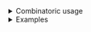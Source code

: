 <details>
<summary style="display: list-item;">Combinatoric usage</summary>

```no_run
# use bpaf::*;
# #[allow(dead_code)]
#[derive(Debug, Clone)]
pub struct Options {
    multi: Vec<Multi>,
    switch: bool,
}

# #[allow(dead_code)]
#[derive(Debug, Clone)]
struct Multi {
    m: (),
    pos: usize,
    flag: bool,
    arg: Option<usize>,
}

/// You can mix all sorts of things inside the adjacent group
fn multi() -> impl Parser<Multi> {
    let m = short('m').req_flag(());
    let pos = positional::<usize>("POS");
    let arg = long("arg").argument::<usize>("ARG").optional();
    let flag = long("flag").switch();
    construct!(Multi { m, arg, flag, pos }).adjacent()
}

pub fn options() -> OptionParser<Options> {
    let switch = short('s').switch();
    let multi = multi().many();
    construct!(Options { multi, switch }).to_options()
}
```

</details>
<details>
<summary style="display: list-item;">Examples</summary>


Let's start simple - a single flag accepts a bunch of stuff, and eveything is present
```console
% app -m 330 --arg 10 --flag
Options { multi: [Multi { m: (), pos: 330, flag: true, arg: Some(10) }], switch: false }
```

You can omit some parts, but also have multiple groups thank to `many`
```console
% app -m 100 --flag    -m 30 --arg 10    -m 50
Options { multi: [Multi { m: (), pos: 100, flag: true, arg: None }, Multi { m: (), pos: 30, flag: false, arg: Some(10) }, Multi { m: (), pos: 50, flag: false, arg: None }], switch: false }
```

</details>
